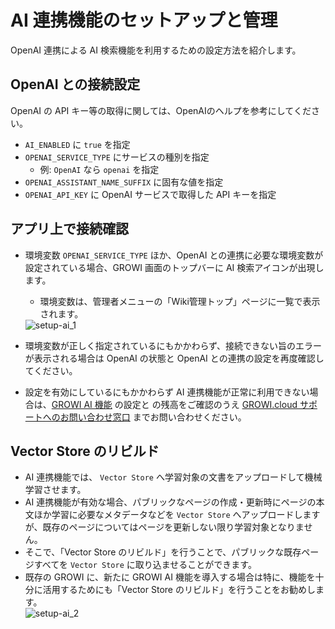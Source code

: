 # AI 連携機能のセットアップと管理

OpenAI 連携による AI 検索機能を利用するための設定方法を紹介します。

<ContextualBlock context="docs-growi-org">

## OpenAI との接続設定

OpenAI の API キー等の取得に関しては、OpenAIのヘルプを参考にしてください。

- `AI_ENABLED` に `true` を指定
- `OPENAI_SERVICE_TYPE` にサービスの種別を指定
  - 例: `OpenAI` なら `openai` を指定
- `OPENAI_ASSISTANT_NAME_SUFFIX` に固有な値を指定
- `OPENAI_API_KEY` に OpenAI サービスで取得した API キーを指定

</ContextualBlock>

## アプリ上で接続確認

- 環境変数 `OPENAI_SERVICE_TYPE` ほか、OpenAI との連携に必要な環境変数が設定されている場合、GROWI 画面のトップバーに AI 検索アイコンが出現します。
  - 環境変数は、管理者メニューの「Wiki管理トップ」ページに一覧で表示されます。

  <img :src="$withBase('/assets/images/ja/setup-ai_1.png')" alt="setup-ai_1">

<ContextualBlock context="docs-growi-org">

- 環境変数が正しく指定されているにもかかわらず、接続できない旨のエラーが表示される場合は OpenAI の状態と OpenAI との連携の設定を再度確認してください。

</ContextualBlock>

<ContextualBlock context="help-growi-cloud">

- 設定を有効にしているにもかかわらず AI 連携機能が正常に利用できない場合は、[GROWI AI 機能](/ja/cloud/ai-chat.md) の設定と [](/ja/cloud/ai-credit.md) の残高をご確認のうえ [GROWI.cloud サポートへのお問い合わせ窓口](https://growi.cloud/contact) までお問い合わせください。

</ContextualBlock>

## Vector Store のリビルド

- AI 連携機能では、 `Vector Store` へ学習対象の文書をアップロードして機械学習させます。
- AI 連携機能が有効な場合、パブリックなページの作成・更新時にページの本文ほか学習に必要なメタデータなどを `Vector Store` へアップロードしますが、既存のページについてはページを更新しない限り学習対象となりません。
- そこで、「Vector Store のリビルド」を行うことで、パブリックな既存ページすべてを `Vector Store` に取り込ませることができます。
- 既存の GROWI に、新たに GROWI AI 機能を導入する場合は特に、機能を十分に活用するためにも「Vector Store のリビルド」を行うことをお勧めします。  
  <img :src="$withBase('/assets/images/ja/setup-ai_2.png')" alt="setup-ai_2">
